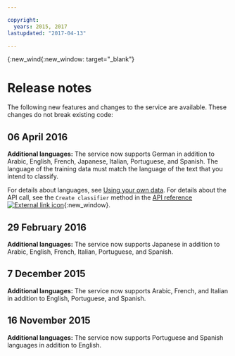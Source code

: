 ```yaml
---

copyright:
  years: 2015, 2017
lastupdated: "2017-04-13"

---
```


{:new_wind{:new_window: target="_blank"}

# Release notes
The following new features and changes to the service are available. These changes do not break existing code:

## 06 April 2016

**Additional languages:** The service now supports German in addition to Arabic, English, French, Japanese, Italian, Portuguese, and Spanish. The language of the training data must match the language of the text that you intend to classify.

For details about languages, see [Using your own data](docs/natural-language-classifier/using-your-data.html#languages). For details about the API call, see the `Create classifier` method in the [API reference ![External link icon](../../icons/launch-glyph.svg "External link icon")](http://www.ibm.com/watson/developercloud/natural-language-classifier/api/v1/){:new_window}.

## 29 February 2016

**Additional languages:** The service now supports Japanese in addition to Arabic, English, French, Italian, Portuguese, and Spanish.

## 7 December 2015

**Additional languages:** The service now supports Arabic, French, and Italian in addition to English, Portuguese, and Spanish.

## 16 November 2015

**Additional languages:** The service now supports Portuguese and  Spanish languages in addition to English.
